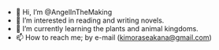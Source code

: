 - 👋 Hi, I’m @AngelInTheMaking
- 👀 I’m interested in reading and writing novels.
- 🌱 I’m currently learning the plants and animal kingdoms.
- 📫 How to reach me; by e-mail (kimoraseakana@gmail.com)

<!---
AngelInTheMaking is a ✨ special ✨ repository because its `README.md` (this file) appears on your GitHub profile.
You can click the Preview link to take a look at your changes.
--->
